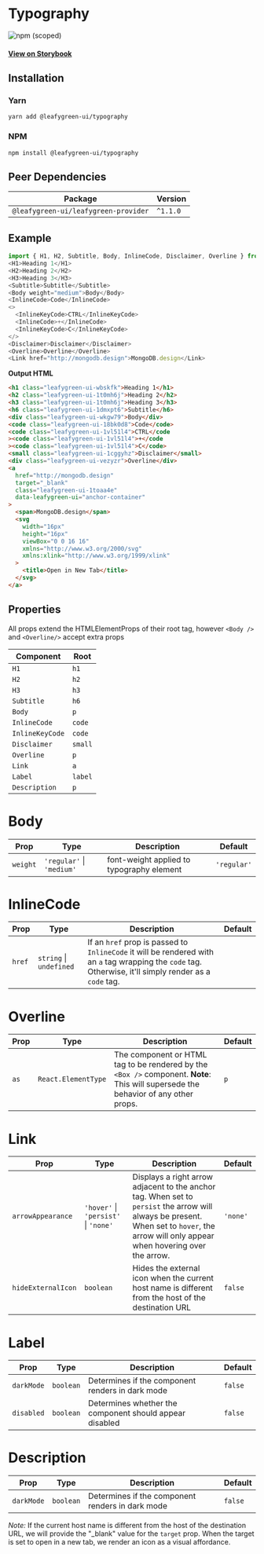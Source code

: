 # Typography

![npm (scoped)](https://img.shields.io/npm/v/@leafygreen-ui/typography.svg)

#### [View on Storybook](https://mongodb.github.io/leafygreen-ui/?path=/story/typography--default)

## Installation

### Yarn

```shell
yarn add @leafygreen-ui/typography
```

### NPM

```shell
npm install @leafygreen-ui/typography
```

## Peer Dependencies

| Package                              | Version  |
| ------------------------------------ | -------- |
| `@leafygreen-ui/leafygreen-provider` | `^1.1.0` |

## Example

```js
import { H1, H2, Subtitle, Body, InlineCode, Disclaimer, Overline } from '@leafygreen-ui/typography';
<H1>Heading 1</H1>
<H2>Heading 2</H2>
<H3>Heading 3</H3>
<Subtitle>Subtitle</Subtitle>
<Body weight="medium">Body</Body>
<InlineCode>Code</InlineCode>
<>
  <InlineKeyCode>CTRL</InlineKeyCode>
  <InlineCode>+</InlineCode>
  <InlineKeyCode>C</InlineKeyCode>
</>
<Disclaimer>Disclaimer</Disclaimer>
<Overline>Overline</Overline>
<Link href="http://mongodb.design">MongoDB.design</Link>
```

**Output HTML**

```html
<h1 class="leafygreen-ui-wbskfk">Heading 1</h1>
<h2 class="leafygreen-ui-1t0mh6j">Heading 2</h2>
<h3 class="leafygreen-ui-1t0mh6j">Heading 3</h3>
<h6 class="leafygreen-ui-1dmxpt6">Subtitle</h6>
<div class="leafygreen-ui-wkgw79">Body</div>
<code class="leafygreen-ui-18bk0d8">Code</code>
<code class="leafygreen-ui-1vl51l4">CTRL</code
><code class="leafygreen-ui-1vl51l4">+</code
><code class="leafygreen-ui-1vl51l4">C</code>
<small class="leafygreen-ui-1cggyhz">Disclaimer</small>
<div class="leafygreen-ui-vezyzr">Overline</div>
<a
  href="http://mongodb.design"
  target="_blank"
  class="leafygreen-ui-1toaa4e"
  data-leafygreen-ui="anchor-container"
>
  <span>MongoDB.design</span>
  <svg
    width="16px"
    height="16px"
    viewBox="0 0 16 16"
    xmlns="http://www.w3.org/2000/svg"
    xmlns:xlink="http://www.w3.org/1999/xlink"
  >
    <title>Open in New Tab</title>
  </svg>
</a>
```

## Properties

All props extend the HTMLElementProps of their root tag, however `<Body />` and `<Overline/>` accept extra props

| Component       | Root    |
| --------------- | ------- |
| `H1`            | `h1`    |
| `H2`            | `h2`    |
| `H3`            | `h3`    |
| `Subtitle`      | `h6`    |
| `Body`          | `p`     |
| `InlineCode`    | `code`  |
| `InlineKeyCode` | `code`  |
| `Disclaimer`    | `small` |
| `Overline`      | `p`     |
| `Link`          | `a`     |
| `Label`         | `label` |
| `Description`   | `p`     |

# Body

| Prop     | Type                      | Description                               | Default     |
| -------- | ------------------------- | ----------------------------------------- | ----------- |
| `weight` | `'regular'` \| `'medium'` | font-weight applied to typography element | `'regular'` |

# InlineCode

| Prop   | Type                    | Description                                                                                                                                              | Default |
| ------ | ----------------------- | -------------------------------------------------------------------------------------------------------------------------------------------------------- | ------- |
| `href` | `string` \| `undefined` | If an `href` prop is passed to `InlineCode` it will be rendered with an `a` tag wrapping the `code` tag. Otherwise, it'll simply render as a `code` tag. |         |

# Overline

| Prop | Type                | Description                                                                                                                         | Default |
| ---- | ------------------- | ----------------------------------------------------------------------------------------------------------------------------------- | ------- |
| `as` | `React.ElementType` | The component or HTML tag to be rendered by the `<Box />` component. **Note**: This will supersede the behavior of any other props. | `p`     |

# Link

| Prop               | Type                                 | Description                                                                                                                                                                              | Default  |
| ------------------ | ------------------------------------ | ---------------------------------------------------------------------------------------------------------------------------------------------------------------------------------------- | -------- |
| `arrowAppearance`  | `'hover'` \| `'persist'` \| `'none'` | Displays a right arrow adjacent to the anchor tag. When set to `persist` the arrow will always be present. When set to `hover`, the arrow will only appear when hovering over the arrow. | `'none'` |
| `hideExternalIcon` | `boolean`                            | Hides the external icon when the current host name is different from the host of the destination URL                                                                                     | `false`  |

# Label

| Prop       | Type      | Description                                             | Default |
| ---------- | --------- | ------------------------------------------------------- | ------- |
| `darkMode` | `boolean` | Determines if the component renders in dark mode        | `false` |
| `disabled` | `boolean` | Determines whether the component should appear disabled | `false` |

# Description

| Prop       | Type      | Description                                      | Default |
| ---------- | --------- | ------------------------------------------------ | ------- |
| `darkMode` | `boolean` | Determines if the component renders in dark mode | `false` |

_Note:_ If the current host name is different from the host of the destination URL, we will provide the "\_blank" value for the `target` prop. When the target is set to open in a new tab, we render an icon as a visual affordance.
